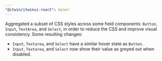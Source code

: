 ```yaml
---
"@itwin/itwinui-react": minor
---
```


Aggregated a subset of CSS styles across some field components: `Button`, `Input`, `TextArea`, and `Select`, in order to reduce the CSS and improve visual consistency. Some resulting changes:
  * `Input`, `Textarea`, and `Select` have a similar hover state as `Button`.
  * `Input`, `Textarea`, and `Select` now show their value as greyed out when disabled.
